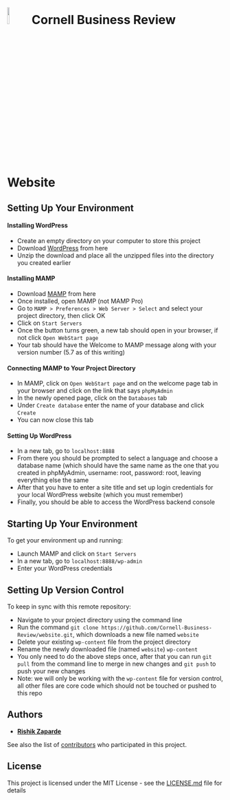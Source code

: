 # <img src="https://i.imgur.com/CIcpjIc.png" width="10%">&nbsp;Cornell Business Review Website

## Setting Up Your Environment

#### Installing WordPress
* Create an empty directory on your computer to store this project
* Download [WordPress](https://wordpress.org/download/) from here
* Unzip the download and place all the unzipped files into the directory you created earlier

#### Installing MAMP
* Download [MAMP](https://www.mamp.info/en/downloads/) from here
* Once installed, open MAMP (not MAMP Pro)
* Go to ```MAMP > Preferences > Web Server > Select``` and select your project directory, then click OK
* Click on ```Start Servers```
* Once the button turns green, a new tab should open in your browser, if not click ```Open WebStart page```
* Your tab should have the Welcome to MAMP message along with your version number (5.7 as of this writing)

#### Connecting MAMP to Your Project Directory
* In MAMP, click on ```Open WebStart page``` and on the welcome page tab in your browser and click on the link that says ```phpMyAdmin```
* In the newly opened page, click on the ```Databases``` tab
* Under ```Create database``` enter the name of your database and click ```Create```
* You can now close this tab

#### Setting Up WordPress
* In a new tab, go to ```localhost:8888```
* From there you should be prompted to select a language and choose a database name (which should have the same name as the one that you created in phpMyAdmin, username: root, password: root, leaving everything else the same
* After that you have to enter a site title and set up login credentials for your local WordPress website (which you must remember) 
* Finally, you should be able to access the WordPress backend console

## Starting Up Your Environment
To get your environment up and running:
* Launch MAMP and click on ```Start Servers```
* In a new tab, go to ```localhost:8888/wp-admin```
* Enter your WordPress credentials

## Setting Up Version Control
To keep in sync with this remote repository:
* Navigate to your project directory using the command line
* Run the command ```git clone https://github.com/Cornell-Business-Review/website.git```, which downloads a new file named ```website```
* Delete your existing ```wp-content``` file from the project directory
* Rename the newly downloaded file (named ```website```) ```wp-content```
* You only need to do the above steps once, after that you can run ```git pull``` from the command line to merge in new changes and ```git push``` to push your new changes
* Note: we will only be working with the ```wp-content``` file for version control, all other files are core code which should not be touched or pushed to this repo

## Authors

* [**Rishik Zaparde**](https://github.com/rishikzap)

See also the list of [contributors](https://github.com/orgs/Cornell-Business-Review/people) who participated in this project.

## License

This project is licensed under the MIT License - see the [LICENSE.md](LICENSE) file for details


